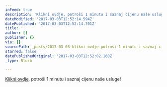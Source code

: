 ```yaml
---
inFeed: true
description: 'Klikni ovdje, potroši 1 minutu i saznaj cijenu naše usluge!'
dateModified: '2017-03-03T12:52:14.594Z'
datePublished: '2017-03-03T12:52:14.701Z'
title: ''
author: []
publisher: {}
via: {}
sourcePath: _posts/2017-03-03-klikni-ovdje-potrosi-1-minutu-i-saznaj-cijenu-nase-usluge.md
starred: false
datePublishedOriginal: '2017-03-03T12:52:02.160Z'
_type: Blurb

---
```

[Klikni ovdje][0], potroši 1 minutu i saznaj cijenu naše usluge!

[0]: https://docs.google.com/forms/d/e/1FAIpQLScdOVsi3x4G0Lhj3_OM6jahpukJaGd1BQo7SdDcZ_cg58LITg/viewform